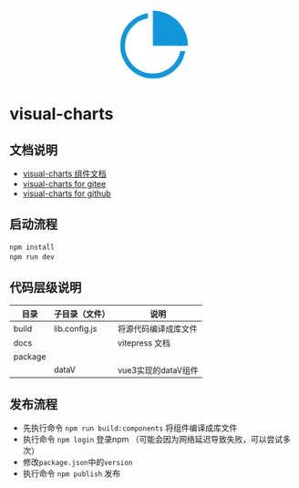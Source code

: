<p align="center">
<img src="public/visual128.png" alt="mark text" width="128" height="128">
</p>

# visual-charts

## 文档说明

- [visual-charts 组件文档](http://122.51.159.230/visual-charts/)
- [visual-charts for gitee](https://gitee.com/modify_lzq/visualCharts.git)
- [visual-charts for github](https://github.com/lizuoqun/visualCharts.git)

## 启动流程
```cmd
npm install
npm run dev
```
## 代码层级说明

| 目录      | 子目录（文件）       | 说明             |
|---------|---------------|----------------|
| build   | lib.config.js | 将源代码编译成库文件     |
| docs    |               | vitepress 文档   |
| package |               |                |
|         | dataV         | vue3实现的dataV组件 |

## 发布流程

- 先执行命令 `npm run build:components` 将组件编译成库文件
- 执行命令 `npm login` 登录npm （可能会因为网络延迟导致失败，可以尝试多次）
- 修改`package.json`中的`version`
- 执行命令 `npm publish` 发布